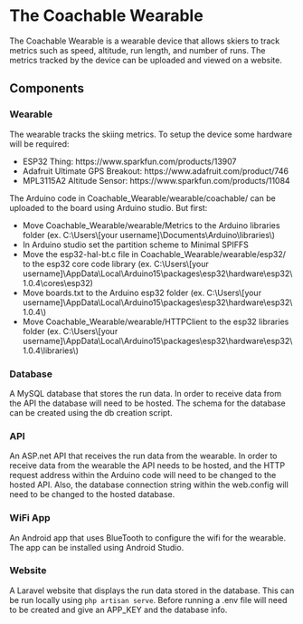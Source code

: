 <h1>The Coachable Wearable</h1>
<p>The Coachable Wearable is a wearable device that allows skiers to track metrics such as speed, altitude, run length, and number of runs. The metrics tracked by the device can be uploaded and viewed on a website.</p>
<h2>Components</h2>
<h3>Wearable</h3>
<p>The wearable tracks the skiing metrics. To setup the device some hardware will be required:</p>
<ul>
  <li>ESP32 Thing: https://www.sparkfun.com/products/13907</li>
  <li>Adafruit Ultimate GPS Breakout: https://www.adafruit.com/product/746</li>
  <li>MPL3115A2 Altitude Sensor: https://www.sparkfun.com/products/11084</li>
</ul>
<p>The Arduino code in Coachable_Wearable/wearable/coachable/ can be uploaded to the board using Arduino studio. But first:</p>
<ul>
  <li>Move Coachable_Wearable/wearable/Metrics to the Arduino libraries folder (ex. C:\Users\[your username]\Documents\Arduino\libraries\)</li>
  <li>In Arduino studio set the partition scheme to Minimal SPIFFS</li>
  <li>Move the esp32-hal-bt.c file in Coachable_Wearable/wearable/esp32/ to the esp32 core code library (ex. C:\Users\[your username]\AppData\Local\Arduino15\packages\esp32\hardware\esp32\1.0.4\cores\esp32)</li>
  <li>Move boards.txt to the Arduino esp32 folder (ex. C:\Users\[your username]\AppData\Local\Arduino15\packages\esp32\hardware\esp32\1.0.4\)</li>
  <li>Move Coachable_Wearable/wearable/HTTPClient to the esp32 libraries folder (ex. C:\Users\[your username]\AppData\Local\Arduino15\packages\esp32\hardware\esp32\1.0.4\libraries\)</li>
</ul>

<h3>Database</h3>
<p>A MySQL database that stores the run data. In order to receive data from the API the database will need to be hosted. The schema for the database can be created using the db creation script.</p>

<h3>API</h3>
<p>An ASP.net API that receives the run data from the wearable. In order to receive data from the wearable the API needs to be hosted, and the HTTP request address within the Arduino code will need to be changed to the hosted API. Also, the database connection string within the web.config will need to be changed to the hosted database.</p>

<h3>WiFi App</h3>
<p>An Android app that uses BlueTooth to configure the wifi for the wearable. The app can be installed using Android Studio.</p>

<h3>Website</h3>
<p>A Laravel website that displays the run data stored in the database. This can be run locally using <code>php artisan serve</code>. Before running a .env file will need to be created and give an APP_KEY and the database info.</p>
